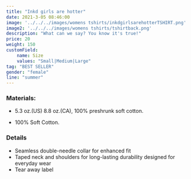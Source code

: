 ```yaml
---
title: "Inkd girls are hotter"
date: 2021-3-05 08:46:00
image: '../../../images/womens tshirts/inkdgirlsarehotterTSHIRT.png'
image2: '../../../images/womens tshirts/tshirtback.png'
description: "What can we say? You know it's true!"
price: 20
weight: 150
customField:
    name: Size
    values: "Small|Medium|Large"
tag: "BEST SELLER"
gender: "female"
line: "summer"
---
```


### Materials:  

- 5.3 oz.(US) 8.8 oz.(CA), 100% preshrunk soft cotton.

- 100% Soft Cotton.

### Details 

- Seamless double-needle collar for enhanced fit
- Taped neck and shoulders for long-lasting durability designed for everyday wear
- Tear away label